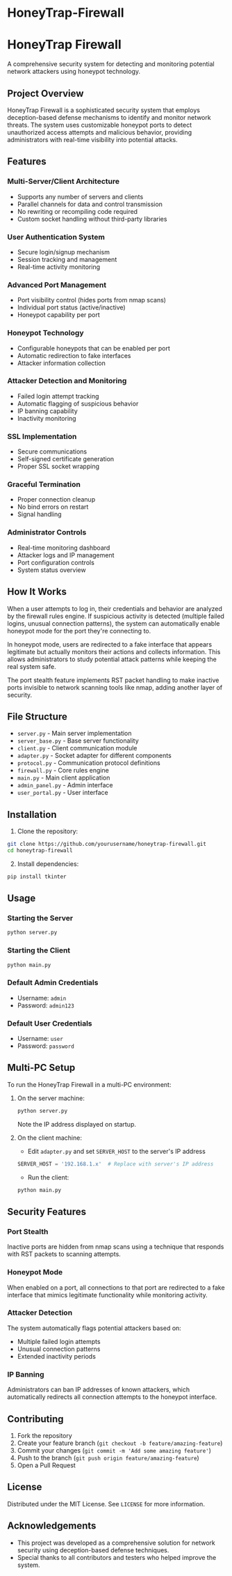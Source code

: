 # HoneyTrap-Firewall
# HoneyTrap Firewall

A comprehensive security system for detecting and monitoring potential network attackers using honeypot technology.

## Project Overview

HoneyTrap Firewall is a sophisticated security system that employs deception-based defense mechanisms to identify and monitor network threats. The system uses customizable honeypot ports to detect unauthorized access attempts and malicious behavior, providing administrators with real-time visibility into potential attacks.

## Features

### Multi-Server/Client Architecture
- Supports any number of servers and clients
- Parallel channels for data and control transmission
- No rewriting or recompiling code required
- Custom socket handling without third-party libraries

### User Authentication System
- Secure login/signup mechanism
- Session tracking and management
- Real-time activity monitoring

### Advanced Port Management
- Port visibility control (hides ports from nmap scans)
- Individual port status (active/inactive)
- Honeypot capability per port

### Honeypot Technology
- Configurable honeypots that can be enabled per port
- Automatic redirection to fake interfaces
- Attacker information collection

### Attacker Detection and Monitoring
- Failed login attempt tracking
- Automatic flagging of suspicious behavior
- IP banning capability
- Inactivity monitoring

### SSL Implementation
- Secure communications
- Self-signed certificate generation
- Proper SSL socket wrapping

### Graceful Termination
- Proper connection cleanup
- No bind errors on restart
- Signal handling

### Administrator Controls
- Real-time monitoring dashboard
- Attacker logs and IP management
- Port configuration controls
- System status overview

## How It Works

When a user attempts to log in, their credentials and behavior are analyzed by the firewall rules engine. If suspicious activity is detected (multiple failed logins, unusual connection patterns), the system can automatically enable honeypot mode for the port they're connecting to.

In honeypot mode, users are redirected to a fake interface that appears legitimate but actually monitors their actions and collects information. This allows administrators to study potential attack patterns while keeping the real system safe.

The port stealth feature implements RST packet handling to make inactive ports invisible to network scanning tools like nmap, adding another layer of security.

## File Structure

- `server.py` - Main server implementation
- `server_base.py` - Base server functionality
- `client.py` - Client communication module
- `adapter.py` - Socket adapter for different components
- `protocol.py` - Communication protocol definitions
- `firewall.py` - Core rules engine
- `main.py` - Main client application
- `admin_panel.py` - Admin interface
- `user_portal.py` - User interface

## Installation

1. Clone the repository:
```bash
git clone https://github.com/yourusername/honeytrap-firewall.git
cd honeytrap-firewall
```

2. Install dependencies:
```bash
pip install tkinter
```

## Usage

### Starting the Server
```bash
python server.py
```

### Starting the Client
```bash
python main.py
```

### Default Admin Credentials
- Username: `admin`
- Password: `admin123`

### Default User Credentials
- Username: `user`
- Password: `password`

## Multi-PC Setup

To run the HoneyTrap Firewall in a multi-PC environment:

1. On the server machine:
   ```bash
   python server.py
   ```
   Note the IP address displayed on startup.

2. On the client machine:
   - Edit `adapter.py` and set `SERVER_HOST` to the server's IP address
   ```python
   SERVER_HOST = '192.168.1.x'  # Replace with server's IP address
   ```
   - Run the client:
   ```bash
   python main.py
   ```

## Security Features

### Port Stealth
Inactive ports are hidden from nmap scans using a technique that responds with RST packets to scanning attempts.

### Honeypot Mode
When enabled on a port, all connections to that port are redirected to a fake interface that mimics legitimate functionality while monitoring activity.

### Attacker Detection
The system automatically flags potential attackers based on:
- Multiple failed login attempts
- Unusual connection patterns
- Extended inactivity periods

### IP Banning
Administrators can ban IP addresses of known attackers, which automatically redirects all connection attempts to the honeypot interface.

## Contributing

1. Fork the repository
2. Create your feature branch (`git checkout -b feature/amazing-feature`)
3. Commit your changes (`git commit -m 'Add some amazing feature'`)
4. Push to the branch (`git push origin feature/amazing-feature`)
5. Open a Pull Request

## License

Distributed under the MIT License. See `LICENSE` for more information.

## Acknowledgements

- This project was developed as a comprehensive solution for network security using deception-based defense techniques.
- Special thanks to all contributors and testers who helped improve the system.
